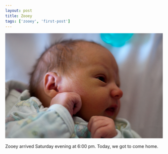 ```yaml
---
layout: post
title: Zooey
tags: ['zooey', 'first-post']
---
```


![Zooey :: Nikon D90](/media/2009/03/zooey.jpg)

Zooey arrived Saturday evening at 6:00 pm. Today, we got to come home.


